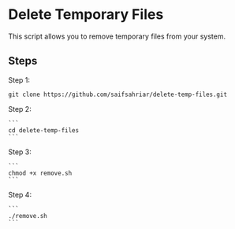 # Delete Temporary Files

This script allows you to remove temporary files from your system.

## Steps

Step 1: 

    git clone https://github.com/saifsahriar/delete-temp-files.git

Step 2:

    ```
    cd delete-temp-files
    ```

Step 3:

    ```
    chmod +x remove.sh
    ```

Step 4:

    ```
    ./remove.sh
    ```
